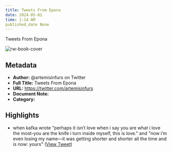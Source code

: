 ```yaml
---
title: Tweets From Epona
date: 2024-05-01
time: 1:14 AM
published_date None
---
```

Tweets From Epona

![rw-book-cover](https://pbs.twimg.com/profile_images/1506787092675891204/gNTOxOTp.jpg)

## Metadata
- **Author:** @artemisinfurs on Twitter
- **Full Title:** Tweets From Epona
- **URL:** https://twitter.com/artemisinfurs
- **Document Note:** 
- **Category:**

## Highlights
- when kafka wrote "perhaps it isn’t love when i say you are what i love the most-you are the knife i turn inside myself, this is love." and "now i’m even losing my name—it was getting shorter and shorter all the time and is now: yours" ([View Tweet](https://twitter.com/artemisinfurs/status/1668335399163547648))
